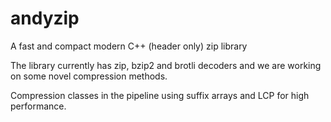 # andyzip
A fast and compact modern C++ (header only) zip library

The library currently has zip, bzip2 and brotli decoders and we are working on some novel compression methods.

Compression classes in the pipeline using suffix arrays and LCP for high performance.

